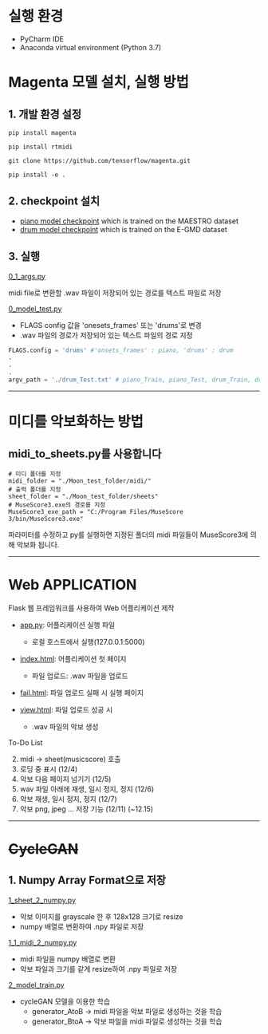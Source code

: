 # 실행 환경

- PyCharm IDE
- Anaconda virtual environment (Python 3.7)

# Magenta 모델 설치, 실행 방법

## 1. 개발 환경 설정

``` pip install magenta ```

``` pip install rtmidi ``` 

``` git clone https://github.com/tensorflow/magenta.git ```

``` pip install -e . ```

## 2. checkpoint 설치
- [piano model checkpoint](https://storage.googleapis.com/magentadata/models/onsets_frames_transcription/maestro_checkpoint.zip) which is trained on the MAESTRO dataset
- [drum model checkpoint](https://storage.googleapis.com/magentadata/models/onsets_frames_transcription/e-gmd_checkpoint.zip) which is trained on the E-GMD dataset

## 3. 실행

[0_1_args.py](0_1_args.py)

midi file로 변환할 .wav 파일이 저장되어 있는 경로를 텍스트 파일로 저장 

[0_model_test.py](0_model_test.py)
- FLAGS config 값을 'onesets_frames' 또는 'drums'로 변경
- .wav 파일의 경로가 저장되어 있는 텍스트 파일의 경로 지정 
```python
FLAGS.config = 'drums' #'onsets_frames' : piano, 'drums' : drum
.
.
.
argv_path = './drum_Test.txt' # piano_Train, piano_Test, drum_Train, drum_Test
```
---
# 미디를 악보화하는 방법

## midi_to_sheets.py를 사용합니다

    # 미디 폴더를 지정
    midi_folder = "./Moon_test_folder/midi/"
    # 출력 폴더를 지정
    sheet_folder = "./Moon_test_folder/sheets"
    # MuseScore3.exe의 경로를 지정
    MuseScore3_exe_path = "C:/Program Files/MuseScore 3/bin/MuseScore3.exe"

파라미터를 수정하고 py를 실행하면 지정된 폴더의 midi 파일들이 MuseScore3에 의해 악보화 됩니다.

---

# Web APPLICATION

Flask 웹 프레임워크를 사용하여 Web 어플리케이션 제작

- [app.py](./app.py): 어플리케이션 실행 파일
    - 로컬 호스트에서 실행(127.0.0.1:5000)


- [index.html](./templates/index.html): 어플리케이션 첫 페이지
    - 파일 업로드: .wav 파일을 업로드


- [fail.html](./templates/fail.html): 파일 업로드 실패 시 실행 페이지


- [view.html](./templates/view.html): 파일 업로드 성공 시
  - .wav 파일의 악보 생성



To-Do List

2. midi -> sheet(musicscore) 호출
3. 로딩 중 표시 (12/4)
4. 악보 다음 페이지 넘기기 (12/5) 
5. wav 파일 아래에 재생, 일시 정지, 정지 (12/6)
6. 악보 재생, 일시 정지, 정지 (12/7)
7. 악보 png, jpeg ... 저장 기능 (12/11)
(~12.15)

---
# ~~CycleGAN~~

## 1. Numpy Array Format으로 저장

[1_sheet_2_numpy.py](1_sheet_2_numpy.py)

- 악보 이미지를 grayscale 한 후 128x128 크기로 resize
- numpy 배열로 변환하여 .npy 파일로 저장

[1_1_midi_2_numpy.py](1_1_midi_2_numpy.py)

- midi 파일을 numpy 배열로 변환
- 악보 파일과 크기를 같게 resize하여 .npy 파일로 저장


[2_model_train.py](./2_model_train.py)

- cycleGAN 모델을 이용한 학습
    - generator_AtoB -> midi 파일을 악보 파일로 생성하는 것을 학습
    - generator_BtoA -> 악보 파일을 midi 파일로 생성하는 것을 학습
  